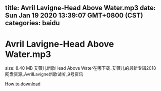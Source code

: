 
title: Avril Lavigne-Head Above Water.mp3
date: Sun Jan 19 2020 13:39:07 GMT+0800 (CST)    
categories: baidu
---

# Avril Lavigne-Head Above Water.mp3
size: 8.40 MB
 艾薇儿新歌Head Above Water在哪下载_艾薇儿的最新专辑2018网盘资源_AvrilLavigne新歌试听_9号资讯
 

[How to download](https://bpcam.bemobtrk.com/go/2ceec3aa-1ca2-46d6-b9ff-aaa5c184517c?jno=1663)